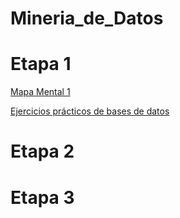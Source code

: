 # Mineria_de_Datos
# Etapa 1
[Mapa Mental 1](https://github.com/VanessaCedillo19/Mineria_de_Datos/blob/main/Aplicaciones%20de%20la%20Miner%C3%ADa%20de%20Datos.png)

[Ejercicios prácticos de bases de datos](https://github.com/VanessaCedillo19/Mineria_de_Datos/blob/main/Ej1_BasesDatos_Equipo_6.pdf)
# Etapa 2
# Etapa 3
